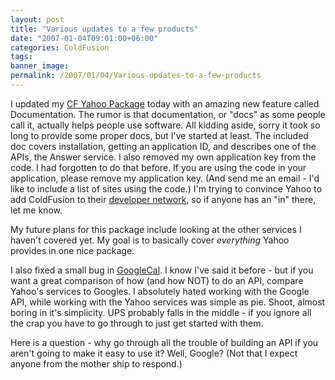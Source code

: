 ```yaml
---
layout: post
title: "Various updates to a few products"
date: "2007-01-04T09:01:00+06:00"
categories: ColdFusion 
tags: 
banner_image: 
permalink: /2007/01/04/Various-updates-to-a-few-products
---
```


I updated my <a href="http://cfyahoo.riaforge.org">CF Yahoo Package</a> today with an amazing new feature called Documentation. The rumor is that documentation, or "docs" as some people call it, actually helps people use software. All kidding aside, sorry it took so long to provide some proper docs, but I've started at least. The included doc covers installation, getting an application ID, and describes one of the APIs, the Answer service. I also removed my own application key from the code. I had forgotten to do that before. If you are using the code in your application, please remove my application key. (And send me an email - I'd like to include a list of sites using the code.) I'm trying to convince Yahoo to add ColdFusion to their <a href="http://developer.yahoo.com/">developer network</a>, so if anyone has an "in" there, let me know. 

My future plans for this package include looking at the other services I haven't covered yet. My goal is to basically cover <i>everything</i> Yahoo provides in one nice package.

I also fixed a small bug in <a href="http://googlecal.riaforge.org/">GoogleCal</a>. I know I've said it before - but if you want a great comparison of how (and how NOT) to do an API, compare Yahoo's services to Googles. I absolutely hated working with the Google API, while working with the Yahoo services was simple as pie. Shoot, almost boring in it's simplicity. UPS probably falls in the middle - if you ignore all the crap you have to go through to just get started with them.

Here is a question - why go through all the trouble of building an API if you aren't going to make it easy to use it? Well, Google? (Not that I expect anyone from the mother ship to respond.)